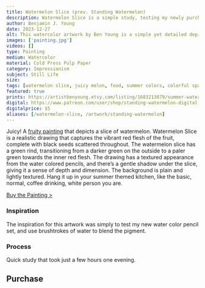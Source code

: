 ```yaml
---
title: Watermelon Slice (prev. Standing Watermelon)
description: Watermelon Slice is a simple study, testing my newly purchased watercolor pencil set, while also incorporating brushstrokes of water.
author: Benjamin J. Young
date: 2023-12-27
alt: This watercolor artwork by Ben Young is a simple yet detailed depiction of a single slice of watermelon with a bright red flesh, black seeds, and a green rind, set against a plain background.
images: ['painting.jpg']
videos: []
type: Painting
medium: Watercolor
material: Cold Press Pulp Paper
category: Impressionism
subject: Still Life
size: 
tags: [watermelon slice, juicy melon, food, summer colors, colorful spalshes, black seeds, watercolor paint, hybrid impressionism, still life art]
featured: true
prints: https://artistbenyoung.etsy.com/listing/1683213879/summer-watermelon-slice-canvas-painting
digital: https://www.patreon.com/user/shop/standing-watermelon-digital-download-139622
digitalprice: $5
aliases: [/watermelon-slice, /artwork/standing-watermelon]
---
```


Juicy! A [fruity painting](https://artincontext.org/famous-fruit-paintings/) that depicts a slice of watermelon. Watermelon Slice is a realistic drawing that captures the vibrant red flesh of the fruit, complete with black seeds scattered throughout. The watermelon slice has a green rind, transitioning from a darker green on the outside to a paler green towards the inner red flesh. The drawing has a textured appearance from the water colored pencils, and there’s a gentle shadow under the slice, giving it a sense of depth and dimension. The background is plain and lightly textured. Hang it up in your summer themed kitchen, like the basic, normal, coffee drinking, white person you are.

[Buy the Painting >](#purchase)

### Inspiration ###

The inspiration for this artwork was simply to test my new water color pencil set, and use brushtrokes of water to blend the pigment.

### Process ###

Quick study that took just a few hours one evening.


## Purchase ##
